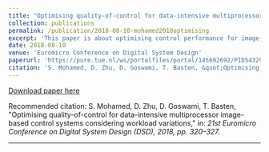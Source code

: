 ```yaml
---
title: "Optimising quality-of-control for data-intensive multiprocessor image-based control systems considering workload variations"
collection: publications
permalink: /publication/2018-08-10-mohamed2018optimising
excerpt: 'This paper is about optimising control performance for image-based control systems.'
date: 2018-08-10
venue: 'Euromicro Conference on Digital System Design'
paperurl: 'https://pure.tue.nl/ws/portalfiles/portal/145692692/PID5432947.pdf'
citation: 'S. Mohamed, D. Zhu, D. Goswami, T. Basten, &quot;Optimising quality-of-control for data-intensive multiprocessor image-based control systems considering workload variations,&quot; in: <i>21st Euromicro Conference on Digital System Design (DSD)<i>, 2018, pp. 320–327.'
---
```


[Download paper here](https://pure.tue.nl/ws/portalfiles/portal/145692692/PID5432947.pdf)

Recommended citation: S. Mohamed, D. Zhu, D. Goswami, T. Basten, "Optimising quality-of-control for data-intensive multiprocessor image-based control systems considering workload variations," in: <i>21st Euromicro Conference on Digital System Design (DSD)<i>, 2018, pp. 320–327.
  
---
